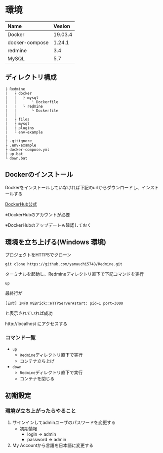 # 環境

| Name           | Vesion  |
| :------------- | :------ |
| Docker         | 19.03.4 |
| docker-compose | 1.24.1  |
| redmine        | 3.4     |
| MySQL          | 5.7     |

## ディレクトリ構成

```
├ Redmine
|	├ docker
|	|	├ mysql
|	|		└ Dockerfile
|	|	└ redmine
|	|		└ Dockerfile
|	|
|	├ files
|	├ mysql
|	├ plugins
|	└ env-example
|
├ .gitignore
├ .env-example
├ docker-compose.yml
├ up.bat
└ down.bat
```

## Dockerのインストール

Dockerをインストールしていなければ下記のurlからダウンロードし、インストールする

<a href="https://hub.docker.com/editions/community/docker-ce-desktop-windows">DockerHub公式</a>

※DockerHubのアカウントが必要

※DockerHubのアップデートも確認しておく

## 環境を立ち上げる(Windows 環境)

プロジェクトをHTTPSでクローン

`git clone https://github.com/yamauchi5748/Redmine.git`

ターミナルを起動し、Redmineディレクトリ直下で下記コマンドを実行

`up`



最終行が

```
[日付] INFO WEBrick::HTTPServer#start: pid=1 port=3000
```

と表示されていれば成功

http://localhost にアクセスする



### コマンド一覧

- `up`
  - `Redmine`ディレクトリ直下で実行
  - コンテナ立ち上げ
- `down`
  - `Redmine`ディレクトリ直下で実行
  - コンテナを閉じる



## 初期設定

### 環境が立ち上がったらやること

1. サインインしてadminユーザのパスワードを変更する
   - 初期情報
     - login => admin
     - password => admin
2. My Accountから言語を日本語に変更する

